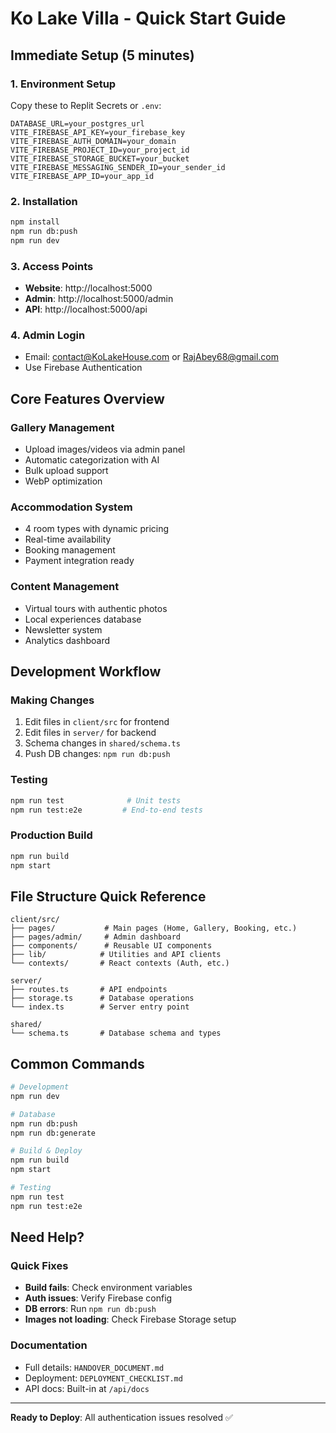 # Ko Lake Villa - Quick Start Guide

## Immediate Setup (5 minutes)

### 1. Environment Setup
Copy these to Replit Secrets or `.env`:
```
DATABASE_URL=your_postgres_url
VITE_FIREBASE_API_KEY=your_firebase_key
VITE_FIREBASE_AUTH_DOMAIN=your_domain
VITE_FIREBASE_PROJECT_ID=your_project_id
VITE_FIREBASE_STORAGE_BUCKET=your_bucket
VITE_FIREBASE_MESSAGING_SENDER_ID=your_sender_id
VITE_FIREBASE_APP_ID=your_app_id
```

### 2. Installation
```bash
npm install
npm run db:push
npm run dev
```

### 3. Access Points
- **Website**: http://localhost:5000
- **Admin**: http://localhost:5000/admin
- **API**: http://localhost:5000/api

### 4. Admin Login
- Email: contact@KoLakeHouse.com or RajAbey68@gmail.com
- Use Firebase Authentication

## Core Features Overview

### Gallery Management
- Upload images/videos via admin panel
- Automatic categorization with AI
- Bulk upload support
- WebP optimization

### Accommodation System
- 4 room types with dynamic pricing
- Real-time availability
- Booking management
- Payment integration ready

### Content Management
- Virtual tours with authentic photos
- Local experiences database
- Newsletter system
- Analytics dashboard

## Development Workflow

### Making Changes
1. Edit files in `client/src` for frontend
2. Edit files in `server/` for backend
3. Schema changes in `shared/schema.ts`
4. Push DB changes: `npm run db:push`

### Testing
```bash
npm run test              # Unit tests
npm run test:e2e         # End-to-end tests
```

### Production Build
```bash
npm run build
npm start
```

## File Structure Quick Reference

```
client/src/
├── pages/           # Main pages (Home, Gallery, Booking, etc.)
├── pages/admin/     # Admin dashboard
├── components/      # Reusable UI components
├── lib/            # Utilities and API clients
└── contexts/       # React contexts (Auth, etc.)

server/
├── routes.ts       # API endpoints
├── storage.ts      # Database operations
└── index.ts        # Server entry point

shared/
└── schema.ts       # Database schema and types
```

## Common Commands

```bash
# Development
npm run dev

# Database
npm run db:push
npm run db:generate

# Build & Deploy
npm run build
npm start

# Testing
npm run test
npm run test:e2e
```

## Need Help?

### Quick Fixes
- **Build fails**: Check environment variables
- **Auth issues**: Verify Firebase config  
- **DB errors**: Run `npm run db:push`
- **Images not loading**: Check Firebase Storage setup

### Documentation
- Full details: `HANDOVER_DOCUMENT.md`
- Deployment: `DEPLOYMENT_CHECKLIST.md`
- API docs: Built-in at `/api/docs`

---
**Ready to Deploy**: All authentication issues resolved ✅